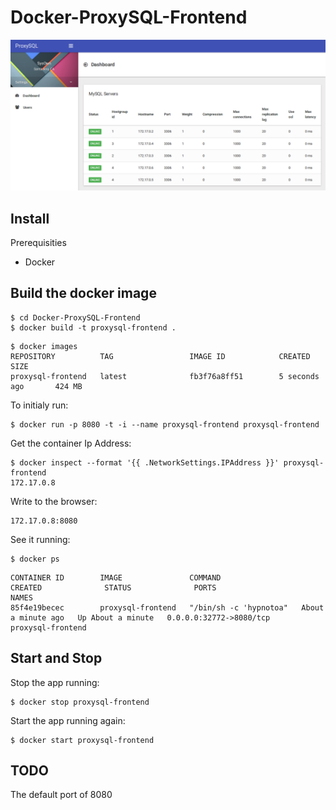 Docker-ProxySQL-Frontend
========================

![ProxySQL Frontned](/images/docker-proxysql-frontend.png)

## Install
Prerequisities
 - Docker

## Build the docker image
```
$ cd Docker-ProxySQL-Frontend
$ docker build -t proxysql-frontend .
```
```
$ docker images
REPOSITORY          TAG                 IMAGE ID            CREATED             SIZE
proxysql-frontend   latest              fb3f76a8ff51        5 seconds ago       424 MB
```

To initialy run:
```
$ docker run -p 8080 -t -i --name proxysql-frontend proxysql-frontend
```
Get the container Ip Address:
```
$ docker inspect --format '{{ .NetworkSettings.IPAddress }}' proxysql-frontend
172.17.0.8
```

Write to the browser:
```
172.17.0.8:8080
```

See it running:
```
$ docker ps
```
```
CONTAINER ID        IMAGE               COMMAND                  CREATED              STATUS              PORTS                              NAMES
85f4e19becec        proxysql-frontend   "/bin/sh -c 'hypnotoa"   About a minute ago   Up About a minute   0.0.0.0:32772->8080/tcp            proxysql-frontend
```
## Start and Stop

Stop the app running:
```
$ docker stop proxysql-frontend
```
Start the app running again:
```
$ docker start proxysql-frontend
```
## TODO
The default port of 8080